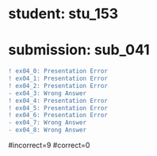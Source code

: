 # student: stu_153
# submission: sub_041

```diff
! ex04_0: Presentation Error
! ex04_1: Presentation Error
! ex04_2: Presentation Error
- ex04_3: Wrong Answer
! ex04_4: Presentation Error
! ex04_5: Presentation Error
! ex04_6: Presentation Error
- ex04_7: Wrong Answer
- ex04_8: Wrong Answer
```
#incorrect=9
#correct=0
